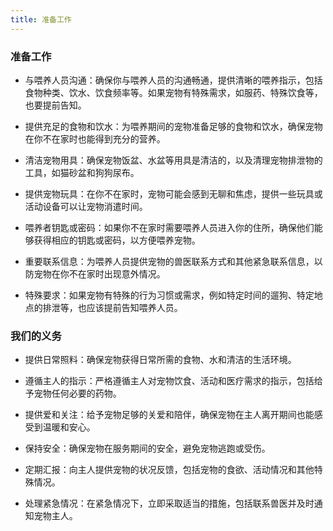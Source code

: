 ```yaml
---
title: 准备工作
---
```


### 准备工作
- 与喂养人员沟通：确保你与喂养人员的沟通畅通，提供清晰的喂养指示，包括食物种类、饮水、饮食频率等。如果宠物有特殊需求，如服药、特殊饮食等，也要提前告知。

- 提供充足的食物和饮水：为喂养期间的宠物准备足够的食物和饮水，确保宠物在你不在家时也能得到充分的营养。

- 清洁宠物用具：确保宠物饭盆、水盆等用具是清洁的，以及清理宠物排泄物的工具，如猫砂盆和狗狗尿布。

- 提供宠物玩具：在你不在家时，宠物可能会感到无聊和焦虑，提供一些玩具或活动设备可以让宠物消遣时间。

- 喂养者钥匙或密码：如果你不在家时需要喂养人员进入你的住所，确保他们能够获得相应的钥匙或密码，以方便喂养宠物。

- 重要联系信息：为喂养人员提供宠物的兽医联系方式和其他紧急联系信息，以防宠物在你不在家时出现意外情况。

- 特殊要求：如果宠物有特殊的行为习惯或需求，例如特定时间的遛狗、特定地点的排泄等，也应该提前告知喂养人员。

### 我们的义务

- 提供日常照料：确保宠物获得日常所需的食物、水和清洁的生活环境。

- 遵循主人的指示：严格遵循主人对宠物饮食、活动和医疗需求的指示，包括给予宠物任何必要的药物。

- 提供爱和关注：给予宠物足够的关爱和陪伴，确保宠物在主人离开期间也能感受到温暖和安心。

- 保持安全：确保宠物在服务期间的安全，避免宠物逃跑或受伤。

- 定期汇报：向主人提供宠物的状况反馈，包括宠物的食欲、活动情况和其他特殊情况。

- 处理紧急情况：在紧急情况下，立即采取适当的措施，包括联系兽医并及时通知宠物主人。